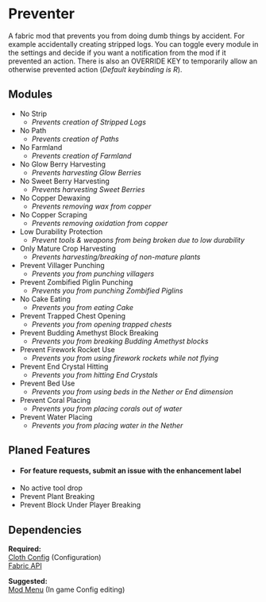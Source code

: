 # Preventer

A fabric mod that prevents you from doing dumb things by accident.
For example accidentally creating stripped logs.
You can toggle every module in the settings and decide if 
you want a notification from the mod if it prevented an action.
There is also an OVERRIDE KEY to temporarily allow an otherwise prevented action (_Default keybinding is R_).

## **Modules**
- No Strip
  - _Prevents creation of Stripped Logs_
- No Path
  - _Prevents creation of Paths_
- No Farmland
  - _Prevents creation of Farmland_
- No Glow Berry Harvesting
  - _Prevents harvesting Glow Berries_
- No Sweet Berry Harvesting
  - _Prevents harvesting Sweet Berries_
- No Copper Dewaxing
  - _Prevents removing wax from copper_
- No Copper Scraping
  - _Prevents removing oxidation from copper_
- Low Durability Protection
  - _Prevent tools & weapons from being broken due to low durability_
- Only Mature Crop Harvesting
  - _Prevents harvesting/breaking of non-mature plants_
- Prevent Villager Punching
  - _Prevents you from punching villagers_
- Prevent Zombified Piglin Punching
  - _Prevents you from punching Zombified Piglins_
- No Cake Eating
  - _Prevents you from eating Cake_
- Prevent Trapped Chest Opening
  - _Prevents you from opening trapped chests_
- Prevent Budding Amethyst Block Breaking
  - _Prevents you from breaking Budding Amethyst blocks_
- Prevent Firework Rocket Use
  - _Prevents you from using firework rockets while not flying_
- Prevent End Crystal Hitting
  - _Prevents you from hitting End Crystals_
- Prevent Bed Use
  - _Prevents you from using beds in the Nether or End dimension_
- Prevent Coral Placing
  - _Prevents you from placing corals out of water_
- Prevent Water Placing
  - _Prevents you from placing water in the Nether_

## Planed Features
- #### For feature requests, submit an issue with the enhancement label
- No active tool drop
- Prevent Plant Breaking
- Prevent Block Under Player Breaking


## Dependencies
**Required:**  
[Cloth Config](https://github.com/shedaniel/cloth-config) (Configuration)  
[Fabric API](https://github.com/FabricMC/fabric)

**Suggested:**  
[Mod Menu](https://github.com/TerraformersMC/ModMenu) (In game Config editing)
